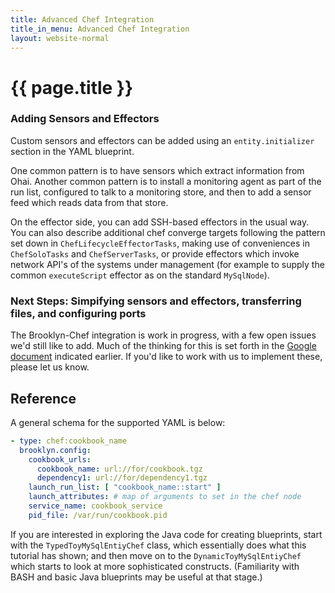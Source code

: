 ```yaml
---
title: Advanced Chef Integration
title_in_menu: Advanced Chef Integration
layout: website-normal
---
```

# {{ page.title }}

### Adding Sensors and Effectors

Custom sensors and effectors can be added using an `entity.initializer` section in the YAML blueprint.

One common pattern is to have sensors which extract information from Ohai.
Another common pattern is to install a monitoring agent as part of the run list,
configured to talk to a monitoring store, and then to add a sensor feed which reads data from that store.

On the effector side, you can add SSH-based effectors in the usual way.
You can also describe additional chef converge targets following the pattern set down in
`ChefLifecycleEffectorTasks`, making use of conveniences in `ChefSoloTasks` and `ChefServerTasks`,
or provide effectors which invoke network API's of the systems under management
(for example to supply the common `executeScript` effector as on the standard `MySqlNode`). 
   

### Next Steps: Simpifying sensors and effectors, transferring files, and configuring ports

The Brooklyn-Chef integration is work in progress, with a few open issues we'd still like to add.
Much of the thinking for this is set forth in the [Google document](https://docs.google.com/a/cloudsoftcorp.com/document/d/18ZwzmncbJgJeQjnSvMapTWg6N526cvGMz5jaqdkxMf8)
indicated earlier.  If you'd like to work with us to implement these, please let us know.


## Reference

A general schema for the supported YAML is below: 

```yaml
- type: chef:cookbook_name
  brooklyn.config:
    cookbook_urls:
      cookbook_name: url://for/cookbook.tgz
      dependency1: url://for/dependency1.tgz
    launch_run_list: [ "cookbook_name::start" ]
    launch_attributes: # map of arguments to set in the chef node
    service_name: cookbook_service
    pid_file: /var/run/cookbook.pid
```

If you are interested in exploring the Java code for creating blueprints,
start with the `TypedToyMySqlEntiyChef` class, which essentially does what this tutorial has shown;
and then move on to the `DynamicToyMySqlEntiyChef` which starts to look at more sophisticated constructs.
(Familiarity with BASH and basic Java blueprints may be useful at that stage.)

